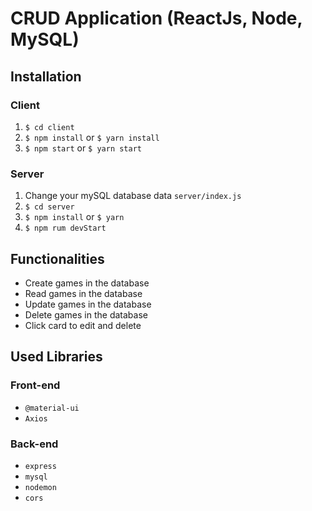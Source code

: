# CRUD Application (ReactJs, Node, MySQL)

## Installation

### Client

  1. `$ cd client`
  2. `$ npm install` or `$ yarn install`
  3. `$ npm start` or `$ yarn start`
  
### Server

  1. Change your mySQL database data `server/index.js`
  2. `$ cd server`
  3. `$ npm install` or `$ yarn`
  4. `$ npm rum devStart`
  
## Functionalities

  + Create games in the database
  + Read games in the database
  + Update games in the database
  + Delete games in the database
  + Click card to edit and delete
  
## Used Libraries

### Front-end

 + `@material-ui`
 +  `Axios`

### Back-end

+ `express`
+ `mysql`
+ `nodemon`
+ `cors`